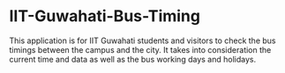 IIT-Guwahati-Bus-Timing
=======================

This application is for IIT Guwahati students and visitors to check the bus timings between the campus and the city. It takes into consideration the current time and data as well as the bus working days and holidays.

